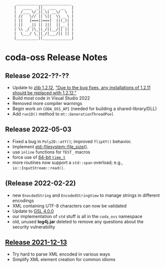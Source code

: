 ```
     _________________________
    |   ____  _||_  ___  __   |
    |  /___ \/_||_\| __\/  \  |
    | //   \// || \||  \\ _ \ |
    | ||   [===||===]  ||(_)| |
    | ||   _|| || |||  ||__ | |
    | \\ _/ |\_||_/||__/|| || |
    |  \___/ \_||_/|___/|| || |
    |__________||_____________|
 ```
# coda-oss Release Notes

## Release 2022-??-??
* Update to [zlib 1.2.12](https://www.zlib.net/zlib-1.2.12.tar.gz), ["Due to the bug fixes, any installations of 1.2.11 should be replaced with 1.2.12."](https://www.zlib.net/)
* Build most code in Visual Studio 2022
* Removed more compiler warnings
* Begin work on `CODA_OSS_API` (needed for building a shared-library/DLL)
* Add `run1D()` method to `mt::GenerationThreadPool` 

## Release 2022-05-03
* Fixed a bug in `Poly2D::atY()`; improved `flipXY()` behavior.
* Implement [std::filesystem::file_size()](https://en.cppreference.com/w/cpp/filesystem/file_size).
* use `inline` functions for `TEST_` macros
* force use of [64-bit `time_t`](https://en.wikipedia.org/wiki/Year_2038_problem)
* more routines now support a `std::span` overload; e.g., `io::InputStream::read()`.

## (Release 2022-02-22)
* new `EnocdedString` and `EncodedStringView` to manage strings in different encodings
* XML containing UTF-8 characters can now be validated
* Update to [GSL 4.0.0](https://github.com/microsoft/GSL/releases/tag/v4.0.0)
* our implementation of `std` stuff is all in the `coda_oss` namespace
* old, unused **log4j.jar** deleted to remove any questions about the security vulnerability

## [Release 2021-12-13](https://github.com/mdaus/coda-oss/releases/tag/2021-12-13)
* Try hard to parse XML encoded in various ways
* Simplify XML element creation for common idioms
